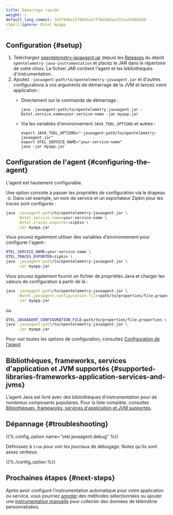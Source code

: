 ```yaml
---
title: Démarrage rapide
weight: 1
default_lang_commit: 3d179dbe1270b83aafff0d3b6aa3311afd482649
cSpell:ignore: Dotel myapp
---
```


## Configuration {#setup}

1.  Téléchargez [opentelemetry-javaagent.jar][] depuis les [Releases][] du dépôt
    `opentelemetry-java-instrumentation` et placez le JAR dans le répertoire de
    votre choix. Le fichier JAR contient l'agent et les bibliothèques
    d'instrumentation.
2.  Ajoutez `-javaagent:path/to/opentelemetry-javaagent.jar` et d'autres
    configurations à vos arguments de démarrage de la JVM et lancez votre
    application :
    - Directement sur la commande de démarrage :

      ```shell
      java -javaagent:path/to/opentelemetry-javaagent.jar -Dotel.service.name=your-service-name -jar myapp.jar
      ```

    - Via les variables d'environnement `JAVA_TOOL_OPTIONS` et autres :

      ```shell
      export JAVA_TOOL_OPTIONS="-javaagent:path/to/opentelemetry-javaagent.jar"
      export OTEL_SERVICE_NAME="your-service-name"
      java -jar myapp.jar
      ```

## Configuration de l'agent {#configuring-the-agent}

L'agent est hautement configurable.

Une option consiste à passer les propriétés de configuration via le drapeau
`-D`. Dans cet exemple, un nom de service et un exportateur Zipkin pour les
traces sont configurés :

```sh
java -javaagent:path/to/opentelemetry-javaagent.jar \
     -Dotel.service.name=your-service-name \
     -Dotel.traces.exporter=zipkin \
     -jar myapp.jar
```

Vous pouvez également utiliser des variables d'environnement pour configurer
l'agent :

```sh
OTEL_SERVICE_NAME=your-service-name \
OTEL_TRACES_EXPORTER=zipkin \
java -javaagent:path/to/opentelemetry-javaagent.jar \
     -jar myapp.jar
```

Vous pouvez également fournir un fichier de propriétés Java et charger les
valeurs de configuration à partir de là :

```sh
java -javaagent:path/to/opentelemetry-javaagent.jar \
     -Dotel.javaagent.configuration-file=path/to/properties/file.properties \
     -jar myapp.jar
```

ou

```sh
OTEL_JAVAAGENT_CONFIGURATION_FILE=path/to/properties/file.properties \
java -javaagent:path/to/opentelemetry-javaagent.jar \
     -jar myapp.jar
```

Pour voir toutes les options de configuration, consultez
[Configuration de l'agent](../configuration).

## Bibliothèques, frameworks, services d'application et JVM supportés {#supported-libraries-frameworks-application-services-and-jvms}

L'agent Java est livré avec des bibliothèques d'instrumentation pour de nombreux
composants populaires. Pour la liste complète, consultez [Bibliothèques,
frameworks, services d'application et JVM supportés][support].

## Dépannage {#troubleshooting}

{{% config_option name="otel.javaagent.debug" %}}

Définissez à `true` pour voir les journaux de débogage. Notez qu'ils sont assez
verbeux.

{{% /config_option %}}

## Prochaines étapes {#next-steps}

Après avoir configuré l'instrumentation automatique pour votre application ou
service, vous pourriez [annoter](../annotations) des méthodes sélectionnées ou
ajouter une [instrumentation manuelle](/docs/languages/java/instrumentation/)
pour collecter des données de télémétrie personnalisées.

[opentelemetry-javaagent.jar]:
  https://github.com/open-telemetry/opentelemetry-java-instrumentation/releases/latest/download/opentelemetry-javaagent.jar
[releases]:
  https://github.com/open-telemetry/opentelemetry-java-instrumentation/releases
[support]:
  https://github.com/open-telemetry/opentelemetry-java-instrumentation/blob/main/docs/supported-libraries.md
